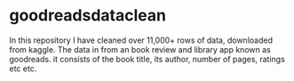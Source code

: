 # goodreadsdataclean
In this repository I have cleaned over 11,000+ rows of data, downloaded from kaggle. The data in from an book review and library app known as goodreads. it consists of the book title, its author, number of pages, ratings etc etc.
